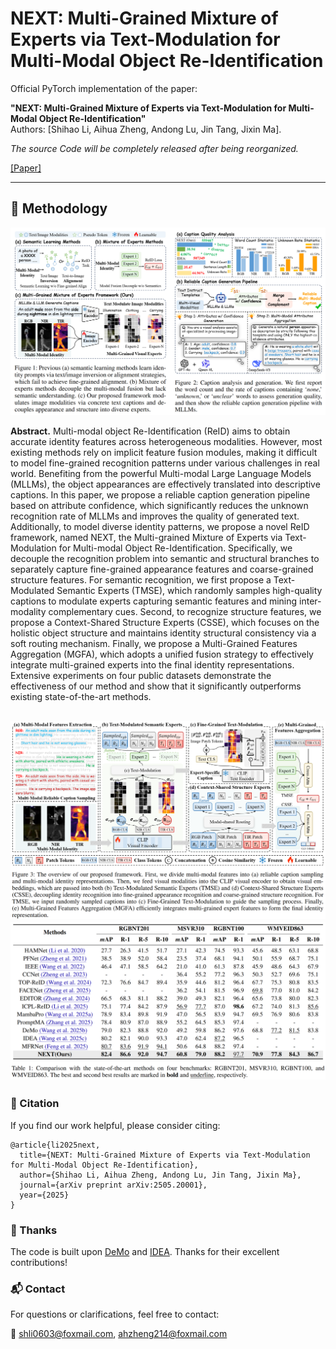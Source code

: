 # NEXT: Multi-Grained Mixture of Experts via Text-Modulation for Multi-Modal Object Re-Identification
Official PyTorch implementation of the paper:


**"NEXT: Multi-Grained Mixture of Experts via Text-Modulation for Multi-Modal Object Re-Identification"**  
Authors: [Shihao Li, Aihua Zheng, Andong Lu, Jin Tang, Jixin Ma].

*The source Code will be completely released after being reorganized.*

[[Paper]](https://arxiv.org/pdf/2505.20001v4) 

---

## 📌 Methodology

![framework](./assets/motivation.png) <!-- optional -->

**Abstract.** Multi-modal object Re-Identification (ReID) aims to obtain accurate identity features across heterogeneous modalities. However, most existing methods rely on implicit feature fusion modules, making it difficult to model fine-grained recognition patterns under various challenges in real world. Benefiting from the powerful Multi-modal Large Language Models (MLLMs), the object appearances are effectively translated into descriptive captions. In this paper, we propose a reliable caption generation pipeline based on attribute confidence, which significantly reduces the unknown recognition rate of MLLMs and improves the quality of generated text. Additionally, to model diverse identity patterns, we propose a novel ReID framework, named NEXT, the Multi-grained Mixture of Experts via Text-Modulation for Multi-modal Object Re-Identification. Specifically, we decouple the recognition problem into semantic and structural branches to separately capture fine-grained appearance features and coarse-grained structure features. For semantic recognition, we first propose a Text-Modulated Semantic Experts (TMSE), which randomly samples high-quality captions to modulate experts capturing semantic features and mining inter-modality complementary cues. Second, to recognize structure features, we propose a Context-Shared Structure Experts (CSSE), which focuses on the holistic object structure and maintains identity structural consistency via a soft routing mechanism. Finally, we propose a Multi-Grained Features Aggregation (MGFA), which adopts a unified fusion strategy to effectively integrate multi-grained experts into the final identity representations. Extensive experiments on four public datasets demonstrate the effectiveness of our method and show that it significantly outperforms existing state-of-the-art methods.

![framework](./assets/framework.png) <!-- optional -->
![framework](./assets/experiment.png) <!-- optional -->
---

### 📖 Citation

If you find our work helpful, please consider citing:

```
@article{li2025next,
  title={NEXT: Multi-Grained Mixture of Experts via Text-Modulation for Multi-Modal Object Re-Identification},
  author={Shihao Li, Aihua Zheng, Andong Lu, Jin Tang, Jixin Ma},
  journal={arXiv preprint arXiv:2505.20001},
  year={2025}
}
```

### 🌺 Thanks
The code is built upon [DeMo](https://github.com/924973292/DeMo) and [IDEA](https://github.com/924973292/IDEA). Thanks for their excellent contributions!

### 📬 Contact
For questions or clarifications, feel free to contact:

📧 shli0603@foxmail.com, ahzheng214@foxmail.com

